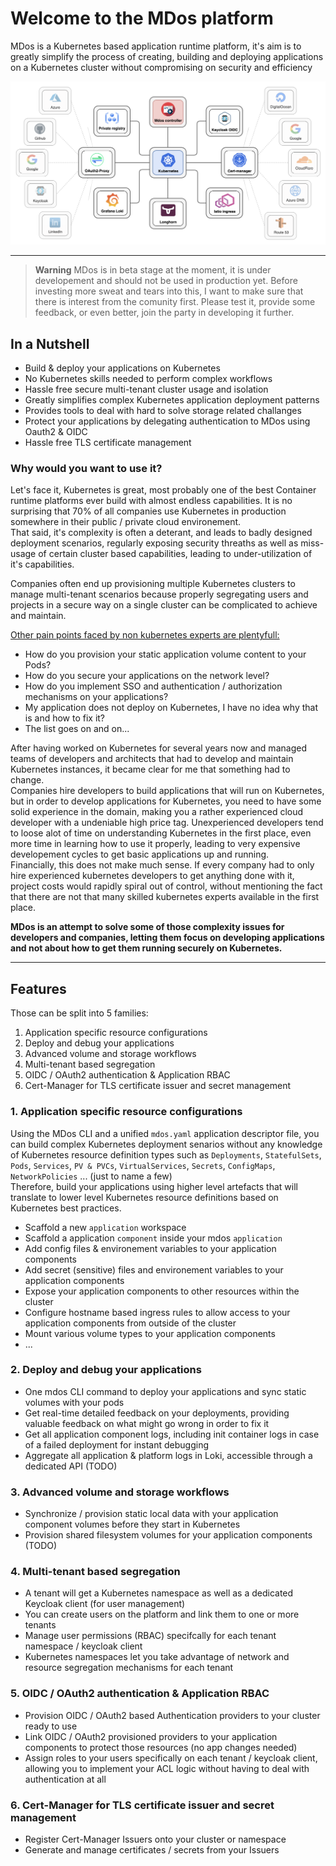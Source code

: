 # Welcome to the MDos platform

MDos is a Kubernetes based application runtime platform, it's aim is to greatly simplify the process of creating, building and deploying applications on a Kubernetes cluster without compromising on security and efficiency

<p align="center">
  <img src="https://github.com/mdundek/mdos/blob/main/mdos-docs/infra/mkdocs/docs/img/overview.png?raw=true">
</p>

---

<!-- ## Problem statement

I have been working with Kubernetes for some years now, it is an amazing platform, so versatile, extensible and powerfull. But with great power comes great responsability!  
I am and have been leading teams that are developing applications that are destined to run on Kubernetes. Over the years, it became obvious that even with the greatness of the platform, there was a major elephant in the room... Let's dig a bit deeper down that rabbit hole.
Creating container images and running them on `docker-compose` for instance is easy enougth. Most developers know how to get there without too much hassle. Kubernetes on the other hand is a whole other animal all together. A simple volume mount with some data, exposing a port to make your application accessible or simply wrapping your head around how everything fits together takes on a whole different meaning when you have to do it in Kubernetes. For those of you who had the opportunity to work with it, but who do not have a PhD in Kubernetes are probably very well aware of what I mean by this. But the complexity goes way beyong those simple examples.  
Putting an application into production is no easy task. Kubernetes has phantastic mechanisms in place to allow you to address the most chalanging aspects of production environements (auto scaling, network security, cluster support, endless extensibility ...). There is a reason why they call it a `Container Operating System` with cluster support rather than a simple container runtime engine, but this also brings tremendous complexity that often hinders developers and devops admins to use it efficiently, or to adopt it all together. Most developers tell me they know Kubernetes when I ask them about it. They believe that is they scheduled a Pod once and attached a volume to it, they have the basic understanding needed to work with it. Let's throw in a few more buzzwords, see if that triggeres a nervous twitching in your core:

* Role Based Access Control (I am sure not many people use it, way to complicated)
* Network Policies (Restricting network traffic between applications)
* Storage Classes (Ceph, NFS, Longhorn, HostPaths...)
* Storage types (WriteOnce, WriteMany...)
* Pods, Deployments, StatefulSets, DaemonSets, Services, VirtualServices, Gateways, Ingress, PVs, PVCs, Secrets, ConfigMaps, Roles, ClusterRoles, RoleMappings.............. (feeling dizzy)
* Debugging applications in Kubernetes (logs, state, resources...)
* ...

And those are some base core concepts, let's not forget third party tools such as Helm, logging agregators such as Loki, OAuth2 proxy for authentication and all the other goodies that this amazing community has produced over the years. On the subject of HELM, it's a great package manager for kubernetes workloads, but building your HELM charts is complex, even more so that simply creating Kubernetes deployment artefacts. Every app has a dedicated HELM chart, they are usually configured differently, yet using the same Kubernetes concepts under the hood. Why is that?

One of my favourites. `PersistetVolumes` and `PersistedVolumeClaims`, they allow you to persist your application data even when your application dies. Great, right! But then you start to wonder: Those volumes and files are hidden somewhere on the cluster out of your control, and every new PVC that is created for your application is completely empty at first! See where I am going with this? So what if I have some data that I would like to put into this volume that my application depends on? What if I want to copy this data for backup reasons fr instance? Initial database schema & dataset, a static website that serves as a base for my application etc. Let's face it, an empty volume is nice and all, but it needs data right? So what usually happens is that you have to complexify your app with all sorts of init mechanisms that detect an empty volume, and populate it before you can actually start using it. Bringing data to PVCs is difficult! 

Ok, I think you get the point. This is what I see everyday when a developer joins our team and discovers a production ready Kubernetes environement that he/she has to understand so that he/she can develop & test applications on. The amount of time I spend going over all those concepts is tremendous, it takes a while before those concepts become second nature to them. Then a developer quits because he found a better salery elsewhere, because he got valuable training on Kubernetes with us, so we have to replace them and start all over again.  

There are great flavors of managed Kubernetes implementations (EKS, Rancher, IKS...), they are all great to deploy a cluster with a simple click, but they all fall short helping you on your day to day interactions with the cluster, or to deploy workloads on it. The only one that offers a decent experience with it is OpenShift, but you need a licence, they are not cheap and the code base is closed.  

## What can we do about this?

Welcome to MDos! It's not a managed Kubernetes flavor, it's a packaged Kubernetes deployment, removing the clutter and focusing on the value with all sorts of automated tools and integrations to solve the most chalanging tasks. The aim is to deploy it anywhere, no vendor lockin, no cloud specific dependencies, you can run it on a Raspberry Pi if you have enougth memory on it. It also removes the complexity of kubernetes and provides a framework to package your applications in a simple way, but once deployed they use all the greatness that Kubernetes has to offer. Learn one simplified way of describing your applications and let MDos do the heavy lifting for you.  
MDos goes beyond just simplifying kubernetes deployments, it also adds mechanisms to deal with typicat tasks such as application authentication and authorization for instance, coupled with a popular user management system called `Keycloak` (which is also managed by `MDos` by the way, you won't have to learn about `Keycloak`) to allow you to add `OAuth2 OIDC` authentication to your applications or manage `Role Based Access Control` to your cluster and resources without having to write a single line of code. You also get a log aggregator OOTB to centralize all your logs and make them searchable, and a multi-tenant private registry is also set up in the cluster ready for you to use. The volume dilema I mentioned above is also addressed here, and debugging falty application deployments is becomming easy again. 
MDos is multi-tenant oriented, it is designed to be shared between teams, yet secured so that everyone has privacy and security on the cluster. -->

> **Warning**
> MDos is in beta stage at the moment, it is under developement and should not be used in production yet. Before investing more sweat and tears into this, I want to make sure that there is interest from the comunity first. Please test it, provide some feedback, or even better, join the party in developing it further. 

## In a Nutshell

* Build & deploy your applications on Kubernetes
* No Kubernetes skills needed to perform complex workflows
* Hassle free secure multi-tenant cluster usage and isolation
* Greatly simplifies complex Kubernetes application deployment patterns
* Provides tools to deal with hard to solve storage related challanges
* Protect your applications by delegating authentication to MDos using Oauth2 & OIDC
* Hassle free TLS certificate management

### Why would you want to use it?

Let's face it, Kubernetes is great, most probably one of the best Container runtime platforms ever build with almost endless capabilities. It is no surprising that 70% of all companies use Kubernetes in production somewhere in their public / private cloud environement.  
That said, it's complexity is often a deterant, and leads to badly designed deployment scenarios, regularly exposing security threaths as well as miss-usage of certain cluster based capabilities, leading to under-utilization of it's capabilities.  

Companies often end up provisioning multiple Kubernetes clusters to manage multi-tenant scenarios because properly segregating users and projects in a secure way on a single cluster can be complicated to achieve and maintain.  

<ins>Other pain points faced by non kubernetes experts are plentyfull:</ins>

* How do you provision your static application volume content to your Pods?
* How do you secure your applications on the network level?
* How do you implement SSO and authentication / authorization mechanisms on your applications?
* My application does not deploy on Kubernetes, I have no idea why that is and how to fix it?
* The list goes on and on...  

After having worked on Kubernetes for several years now and managed teams of developers and architects that had to develop and maintain Kubernetes instances, it became clear for me that something had to change.  
Companies hire developers to build applications that will run on Kubernetes, but in order to develop applications for Kubernetes, you need to have some solid experience in the domain, making you a rather experienced cloud developer with a undeniable high price tag. Unexperienced developers tend to loose alot of time on understanding Kubernetes in the first place, even more time in learning how to use it properly, leading to very expensive developement cycles to get basic applications up and running.  
Financially, this does not make much sense. If every company had to only hire experienced kubernetes developers to get anything done with it, project costs would rapidly spiral out of control, without mentioning the fact that there are not that many skilled kubernetes experts available in the first place.  

**MDos is an attempt to solve some of those complexity issues for developers and companies, letting them focus on developing applications and not about how to get them running securely on Kubernetes.**

---

## Features

Those can be split into 5 families:

1. Application specific resource configurations
2. Deploy and debug your applications
3. Advanced volume and storage workflows
4. Multi-tenant based segregation
5. OIDC / OAuth2 authentication & Application RBAC
6. Cert-Manager for TLS certificate issuer and secret management

### 1. Application specific resource configurations

Using the MDos CLI and a unified `mdos.yaml` application descriptor file, you can build complex Kubernetes deployment senarios without any knowledge of Kubernetes resource definition types such as `Deployments`, `StatefulSets`, `Pods`, `Services`, `PV & PVCs`, `VirtualServices`, `Secrets`, `ConfigMaps`, `NetworkPolicies` ... (just to name a few)  
Therefore, build your applications using higher level artefacts that will translate to lower level Kubernetes resource definitions based on Kubernetes best practices.  

* Scaffold a new `application` workspace
* Scaffold a application `component` inside your mdos `application`
* Add config files & environement variables to your application components
* Add secret (sensitive) files and environement variables to your application components
* Expose your application components to other resources within the cluster 
* Configure hostname based ingress rules to allow access to your application components from outside of the cluster
* Mount various volume types to your application components
* ...

### 2. Deploy and debug your applications

* One mdos CLI command to deploy your applications and sync static volumes with your pods
* Get real-time detailed feedback on your deployments, providing valuable feedback on what might go wrong in order to fix it
* Get all application component logs, including init container logs in case of a failed deployment for instant debugging
* Aggregate all application & platform logs in Loki, accessible through a dedicated API (TODO)

### 3. Advanced volume and storage workflows

* Synchronize / provision static local data with your application component volumes before they start in Kubernetes
* Provision shared filesystem volumes for your application components (TODO)

### 4. Multi-tenant based segregation

* A tenant will get a Kubernetes namespace as well as a dedicated Keycloak client (for user management)
* You can create users on the platform and link them to one or more tenants
* Manage user permissions (RBAC) specifcally for each tenant namespace / keycloak client 
* Kubernetes namespaces let you take advantage of network and resource segregation mechanisms for each tenant

### 5. OIDC / OAuth2 authentication & Application RBAC

* Provision OIDC / OAuth2 based Authentication providers to your cluster ready to use
* Link OIDC / OAuth2 provisioned providers to your application components to protect those resources (no app changes needed)
* Assign roles to your users specifically on each tenant / keycloak client, allowing you to implement your ACL logic without having to deal with authentication at all

### 6. Cert-Manager for TLS certificate issuer and secret management

* Register Cert-Manager Issuers onto your cluster or namespace
* Generate and manage certificates / secrets from your Issuers